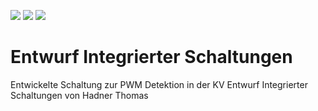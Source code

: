 ![](../../workflows/gds/badge.svg) ![](../../workflows/docs/badge.svg) ![](../../workflows/test/badge.svg)

# Entwurf Integrierter Schaltungen

Entwickelte Schaltung zur PWM Detektion in der KV Entwurf Integrierter Schaltungen von Hadner Thomas

